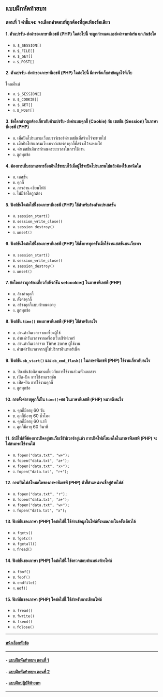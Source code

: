 ## แบบฝึกหัดท้ายบท
### ตอนที่ 1 คำชี้แจง: จงเลือกคำตอบที่ถูกต้องที่สุดเพียงข้อเดียว

#### 1.	ตัวแปรรับ-ส่งค่าของภาษาพีเอชพี (PHP) ใดต่อไปนี้ จะถูกกำหนดและส่งค่าจากฟอร์ม ยกเว้นข้อใด
* ก. ```$_SESSION[]```			
* ข. ```$_FILE[]```
* ค. ```$_GET[]```				
* ง. ```$_POST[]```
#### 2.	ตัวแปรรับ-ส่งค่าของภาษาพีเอชพี (PHP) ใดต่อไปนี้ มีการจัดเก็บค่าข้อมูลไว้ที่เว็บ
ไคลเอ็นต์
* ก. ```$_SESSION[]```			
* ข. ```$_COOKIE[]```
* ค. ```$_GET[]```				
* ง. ```$_POST[]```
#### 3.	ข้อใดกล่าวถูกต้องเกี่ยวกับตัวแปรรับ-ส่งค่าแบบคุกกี้ (Cookie) กับ เซสชัน (Session) ในภาษาพีเอชพี (PHP)
* ก. เมื่อปิดโปรแกรมเว็บเบราว์เซอร์ค่าเซสชันที่สร้างไว้จะหายไป	
* ข. เมื่อปิดโปรแกรมเว็บเบราว์เซอร์ค่าคุกกี้ที่สร้างไว้จะหายไป
* ค. ค่าเซสชันมีการกำหนดระยะเวลาในการใช้งาน				
* ง. ถูกทุกข้อ
#### 4.	ต้องการเก็บสถานะการล็อกอินใช้ระบบไว้เมื่อผู้ใช้จะปิดโปรแกรมไปแล้วต้องใช้เทคนิคใด
* ก. เซสชัน				
* ข. คุกกี้
* ค. การอ่าน-เขียนไฟล์			
* ง. ไม่มีข้อใดถูกต้อง
#### 5.	ฟังก์ชันใดต่อไปนี้ของภาษาพีเอชพี (PHP) ใช้สำหรับล้างตัวแปรเซสชัน
* ก. ```session_start()```			
* ข. ```session_write_close()```
* ค. ```session_destroy()```			
* ง. ```unset()```
#### 6.	ฟังก์ชันใดต่อไปนี้ของภาษาพีเอชพี (PHP) ใช้สั่งการทุกครั้งเมื่อใช้งานเซสชันบนเว็บเพจ
* ก. ```session_start()```			
* ข. ```session_write_close()```
* ค. ```session_destroy()```			
* ง. ```unset()```
#### 7.	ข้อใดกล่าวถูกต้องเกี่ยวกับฟังก์ชัน setcookie() ในภาษาพีเอชพี (PHP)
* ก. ล้างค่าคุกกี้				
* ข. ตั้งค่าคุกกี้
* ค. สร้างคุกกี้แบบกำหนดอายุ		
* ง. ถูกทุกข้อ
#### 8.	ฟังก์ชัน ```time()``` ของภาษาพีเอชพี (PHP) ใช้สำหรับอะไร
* ก. อ่านค่าวันเวลาจากเครื่องผู้ใช้	
* ข. อ่านค่าวันเวลาจากเครื่องเว็บเซิร์ฟเวอร์
* ค. อ่านค่าวันเวลาจาก Time zone ผู้ใช้งาน	
* ง. อ่านค่าวันเวลาจากผู้ให้บริการอินเทอร์เน็ต
#### 9.	ฟังก์ชัน ```ob_start()``` และ ```ob_end_flush()``` ในภาษาพีเอชพี (PHP) ใช้งานเกี่ยวกับอะไร
* ก. ป้องกันข้อผิดพลาดเกี่ยวกับการใช้งานส่วนหัวเอกสาร
* ข. เปิด-ปิด การใช้งานเซสชัน 
* ค. เปิด-ปิด การใช้งานคุกกี้		
* ง. ถูกทุกข้อ
#### 10.	การตั้งค่าอายุคุกกี้เป็น ```time()+60``` ในภาษาพีเอชพี (PHP) หมายถึงอะไร
* ก. คุกกี้มีอายุ 60 วัน			
* ข. คุกกี้มีอายุ 60 ชั่วโมง
* ค. คุกกี้มีอายุ 60 นาที			
* ง. คุกกี้มีอายุ 60 วินาที
#### 11. ถ้ามีไฟล์ที่ต้องการเปิดอยู่บนเว็บเซิร์ฟเวอร์อยู่แล้ว การเปิดไฟล์โหมดใดในภาษาพีเอชพี (PHP) จะไม่สามารถใช้งานได้
* ก. ```fopen("data.txt", "w+");```		
* ข. ```fopen("data.txt", "a+");```
* ค. ```fopen("data.txt", "x+");```		
* ง. ```fopen("data.txt", "r+");```
#### 12. การเปิดไฟล์โหมดใดของภาษาพีเอชพี (PHP) ตัวชี้ตำแหน่งจะชี้อยู่ท้ายไฟล์
* ก. ```fopen("data.txt", "r");```		
* ข. ```fopen("data.txt", "a+");```
* ค. ```fopen("data.txt", "w+");```		
* ง. ```fopen("data.txt", "x");```
#### 13. ฟังก์ชันของภาษา (PHP) ใดต่อไปนี้ ใช้อ่านข้อมูลในไฟล์ทั้งหมดภายในครั้งเดียวได้
* ก. ```fgets()```				
* ข. ```fgetc()```
* ค. ```fgetall()```				
* ง. ```fread()```
#### 14. ฟังก์ชันของภาษา (PHP) ใดต่อไปนี้ ใช้ตรวจสอบตำแหน่งท้ายไฟล์
* ก. ```fbof()```				
* ข. ```feof()```
* ค. ```endfile()```				
* ง. ```eof()```
#### 15. ฟังก์ชันของภาษา (PHP) ใดต่อไปนี้ ใช้สำหรับการเขียนไฟล์
* ก. ```fread()```				
* ข. ```fwrite()```
* ค. ```fsend()```				
* ง. ```fclose()```

---
#### [หน้าเลือกหัวข้อ](README.md)
---
#### - [แบบฝึกหัดท้ายบท ตอนที่ 1](0630.md)
#### - [แบบฝึกหัดท้ายบท ตอนที่ 2](0650.md)
#### - [แบบฝึกปฏิบัติท้ายบท](0670.md)
---
